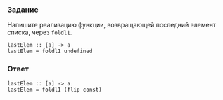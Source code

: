 ### Задание

Напишите реализацию функции, возвращающей последний элемент списка, через `foldl1`.

```
lastElem :: [a] -> a
lastElem = foldl1 undefined
```

### Ответ

```
lastElem :: [a] -> a
lastElem = foldl1 (flip const)
```
